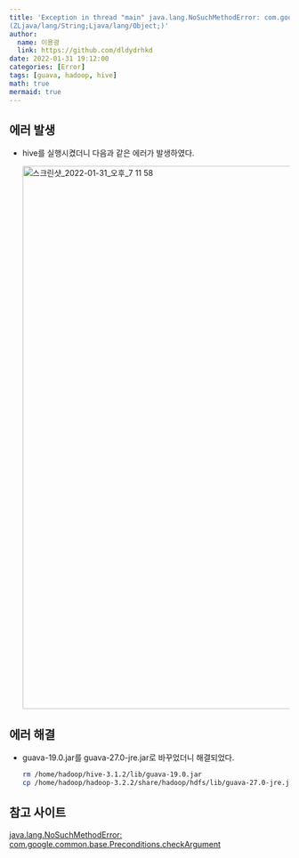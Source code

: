 ```yaml
---
title: 'Exception in thread "main" java.lang.NoSuchMethodError: com.google.common.base.Preconditions.checkArgument
(ZLjava/lang/String;Ljava/lang/Object;)'
author:
  name: 이용광
  link: https://github.com/dldydrhkd
date: 2022-01-31 19:12:00
categories: [Error]
tags: [guava, hadoop, hive]
math: true
mermaid: true
---
```


## 에러 발생

- hive를 실행시켰더니 다음과 같은 에러가 발생하였다.
    
    <img width="977" alt="스크린샷_2022-01-31_오후_7 11 58" src="https://user-images.githubusercontent.com/48857296/160730274-b3b5dfef-048f-4312-b24f-83bcbfc04b0c.png">
    

## 에러 해결

- guava-19.0.jar를 guava-27.0-jre.jar로 바꾸었더니 해결되었다.
    
    ```bash
    rm /home/hadoop/hive-3.1.2/lib/guava-19.0.jar
    cp /home/hadoop/hadoop-3.2.2/share/hadoop/hdfs/lib/guava-27.0-jre.jar /home/hadoop/flume-1.9.0/lib/
    ```
    

## 참고 사이트

[java.lang.NoSuchMethodError: com.google.common.base.Preconditions.checkArgument](https://issues.apache.org/jira/browse/HIVE-22915)

